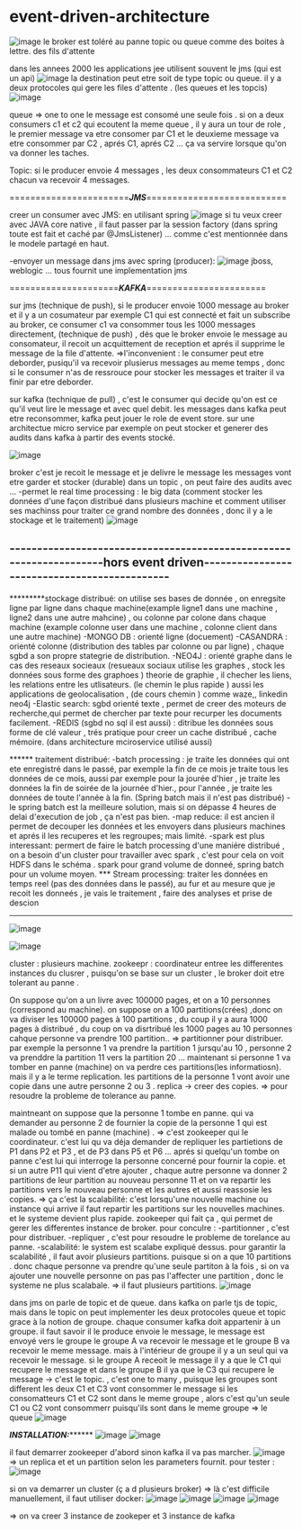 # event-driven-architecture

![image](https://github.com/user-attachments/assets/6e6952f2-48bc-4ce4-a16c-397db445295a)
le broker est toléré au panne 
topic ou queue comme des boites à lettre. des fils d'attente

dans les annees 2000 les applications jee utilisent souvent le jms (qui est un api)
![image](https://github.com/user-attachments/assets/2a9281c3-e55b-4a43-8edf-7e3125f4792e)
la destination peut etre soit de type topic ou queue.
il y a deux protocoles qui gere les files d'attente . (les queues et les topcis)
![image](https://github.com/user-attachments/assets/72b6fe28-d990-4bb3-b8ea-e12821d854b1)

queue => one to one 
le message est consomé une seule fois .
si on a deux consumers c1 et c2 qui ecoutent la meme queue , il y aura un tour de role , le premier message va etre consomer par C1 et le deuxieme message va etre consommer par C2 , aprés C1, aprés C2 ...
ça va servire lorsque qu'on va donner les taches.

Topic: si le producer envoie 4 messages , les deux consommateurs C1 et C2 chacun va recevoir 4 messages.

=======================***JMS***===========================

creer un consumer avec JMS: en utilisant spring
![image](https://github.com/user-attachments/assets/ac866d05-312d-4a18-87d6-74147290583d)
si tu veux creer avec JAVA core native , il faut passer par la session factory (dans spring toute est fait et caché par @JmsListener) ... comme c'est mentionnée dans le modele partagé en haut.

-envoyer un message  dans jms avec spring (producer):
![image](https://github.com/user-attachments/assets/9396dcbf-83bf-404d-8cf5-4216e627deb6)
jboss, weblogic ... tous fournit une implementation jms

=====================***KAFKA***=======================

sur jms (technique de push), si le producer envoie 1000 message au broker et il y a un cosumateur par exemple C1 qui est connecté et fait un subscribe au broker, ce consumer c1 va consommer tous les 1000 messages directement, (technique de push) , dés que le broker envoie le message au consomateur, il recoit un acquittement de reception et aprés il supprime le message de la file d'attente. 
=>l'inconvenient : le consumer peut etre deborder, pusiqu'il va recevoir plusierus messages au meme temps , donc si le consumer n'as de ressrouce pour stocker les messages et traiter il va finir par etre deborder.

sur kafka (technique de pull) , c'est le consumer qui decide qu'on est ce qu'il veut lire le message et avec quel debit.
les messages dans kafka peut etre reconsommer, kafka peut jouer le role de event store. sur une architectue micro service par exemple on peut stocker et generer des audits dans kafka à partir des events stocké.

![image](https://github.com/user-attachments/assets/0d215e09-f6bd-4ec7-aabd-994154713f87)

broker c'est je recoit le message et je delivre le message
les messages vont etre garder et stocker (durable) dans un topic , on peut faire des audits avec ...
-permet le real time processing : le big data (comment stocker les données d'une façon distribué dans plusieurs machine et comment utiliser ses machinss pour traiter ce grand nombre des données  , donc il y a le stockage et le traitement) 
![image](https://github.com/user-attachments/assets/14766bac-80d3-4228-9f4d-fe5e2e326317)

--------------------------------------------------------------------hors event driven---------------------------------------------
-- 
*********stockage distribué: on utilise ses bases de donnée , on enregsite ligne par ligne dans chaque machine(example ligne1 dans une machine , ligne2 dans une autre mahcine) , ou colonne par colone dans chaque machine (example colonne user dans une machine , colonne client dans une autre machine)
-MONGO DB : orienté ligne (docuement)
-CASANDRA : orienté colonne
(distribution des tables par colonne ou par ligne) , chaque sgbd a son propre stategrie de distribution.
-NEO4J : orienté graphe dans le cas des reseaux socieaux (resueaux sociaux utilise les graphes , stock les données sous forme des graphoes ) theorie de graphie , il checher les liens, les relations entre les utlisateurs. (le chemin le plus rapide ) aussi les applications de geolocalisation , (de cours chemin ) comme waze,, linkedin neo4j
-Elastic search: sgbd orienté texte , permet de creer des moteurs de recherche,qui permet de chercher par texte pour recurper les documents facilement.
-REDIS (sgbd no sql il est aussi) : ditribue les données sous forme de clé valeur , trés pratique pour creer un cache distribué , cache mémoire. (dans architecture mciroservice utilisé aussi)

****** traitement distribué:
-batch processing : je traite les données qui ont ete enregistré dans le passé, par exemple la fin de ce mois je traite tous les données de ce mois, aussi par exemple pour la jourée d'hier , je traite les données la fin de soirée de la journée d'hier., pour l'année , je traite les données de toute l'année à la fin. (Spring batch mais il n'est pas distribué)
-le spring batch est la meilleure solution, mais si on dépasse 4 heures de delai d'execution de job , ça n'est pas bien.
-map reduce: il est ancien il permet de decouper les données et les envoyers dans plusieurs machines et aprés il les recuperes et les regroupes; mais limité.
-spark est plus interessant: permert de faire le batch processing d'une maniére distribué , on a besoin d'un cluster pour travailler avec spark , c'est pour cela on voit HDFS dans le schéma .
spark pour grand volume de donneé, spring batch pour un volume moyen.
*** Stream processing:
traiter les données en temps reel (pas des données dans le passé), au fur et au mesure que je recoit les donneés , je vais le traitement , faire des analyses et prise de descion 

----------------------------------------------------------------------------------------------------------

![image](https://github.com/user-attachments/assets/1521fadf-9866-4805-a211-e36954690d8d)

![image](https://github.com/user-attachments/assets/276488e2-73a7-47a7-9a2d-35d194f8229b)

cluster : plusieurs machine.
zookeepr : coordinateur entree les differentes instances du clusrer  , puisqu'on se base sur un cluster , le broker doit etre tolerant au panne .

On suppose qu'on a un livre avec 100000 pages, et on a 10 personnes (correspond au machine). 
on suppose on a 100 partitions(crées) ,donc on va diviser les 100000 pages à 100 partitions , du coup il y a aura 1000 pages à distribué , du coup on va disrtribué les 1000 pages au 10 personnes
cahque personne va prendre 100 partition.. 
=> partitionner pour distribuer.
par exemple la personne 1 va prendre la partition 1 jursqu'au 10 , personne 2 va prenddre la partition 11 vers la partition 20 ...
maintenant si personne 1 va tomber en panne (machine) on va perdre ces partitions(les informatiosn).
mais il y a le terme replication.  les partitions de la personne 1 vont avoir une copie dans une autre personne 2 ou 3 .
replica -> creer des copies. => pour resoudre la probleme de tolerance au panne.

maintneant on suppose que la personne 1 tombe en panne. qui va demander au personne 2 de fournier la copie de la personne 1 qui est malade ou tombé en panne (machine) .
=> c'est zookeeper qui le coordinateur. c'est lui qu va déja demander de repliquer les partietions de P1 dans P2 et P3 , et de P3 dans P5 et P6 ... aprés si quelqu'un tombe on panne c'est lui qui interroge la personne concerné pour fournir la copie. et si un autre P11 qui vient d'etre ajouter , chaque autre personne va donner 2 partitions de leur partition au nouveau personne 11 et on va repartir les partitions vers le nouveau personne et les autres et aussi reassosie les copies.
=> ça c'est la scalabilité: c'est lorsqu'une nouvelle machine ou instance qui arrive il faut repartir les partitions sur les nouvelles machines. et le systeme devient plus rapide.
zookeeper qui fait ça , qui permet de gerer les differentes instance de broker.
pour conculre :
-partitionner , c'est pour distribuer.
-repliquer , c'est pour resoudre le probleme de torelance au panne.
-scalabilité: le system est scalabe expliqué dessus.
pour garantir la scalabilité , il faut avoir plusieurs partitions.  puisque si on a que 10 partitions . donc chaque personne va prendre qu'une seule partiton à la fois , si on va ajouter une nouvelle personne on pas pas l'affecter une partition , donc le systeme ne plus scalabale. => il faut plusieurs partitions.
![image](https://github.com/user-attachments/assets/7920f518-4547-4f48-9cda-f2afcd960cf9)

dans jms on parle de topic et de queue.
dans kafka on parle tjs de topic, mais dans le topic on peut implementer les deux protocoles queue et topic grace à la notion de groupe.
chaque consumer kafka doit appartenir à un groupe.
il faut savoir il le produce envoie le message, le message est envoyé vers le groupe
le groupe A va recevoir le message et le groupe B va recevoir le meme message. mais à l'intérieur de groupe il y a un seul qui va recevoir le message.
si le groupe A receoit le message il y a que le C1 qui recupere le message et dans le groupe B il ya que le C3 qui recupere le message -> c'est le topic. , c'est one to many ,  puisque les groupes sont different les deux C1 et C3 vont consommer le message
si les consomatteurs C1 et C2 sont dans le meme groupe , alors c'est qu'un seule C1 ou C2 vont consommerr puisqu'ils sont dans le meme groupe => le queue
![image](https://github.com/user-attachments/assets/79e30d8c-cfb2-4afd-9dac-31b28028f684)



*****************************************************INSTALLATION:***********************************************************
![image](https://github.com/user-attachments/assets/a084b423-053c-46dc-aef4-c6d4d3dde8dd)
![image](https://github.com/user-attachments/assets/704c93e1-4609-43b9-a737-97d2015ef78e)

il faut demarrer zookeeper d'abord sinon kafka il va pas marcher.
![image](https://github.com/user-attachments/assets/af5bafbb-d166-45e1-890a-e30243dc5069)
=> un replica et et un partition selon les parameters fournit.
pour tester :
![image](https://github.com/user-attachments/assets/925047e6-fc32-430d-a7fd-53b51a41b459)

si on va demarrer un cluster (ç a d plusieurs broker)  => là c'est difficile manuellement, il faut utiliser docker:
![image](https://github.com/user-attachments/assets/54abfdf2-9b98-44b3-8c88-7b8983acc40f)
![image](https://github.com/user-attachments/assets/a99478dc-06e5-4616-bbf2-638b42be09df)
![image](https://github.com/user-attachments/assets/168bc628-835d-4076-9fb0-0a204c84790e)
![image](https://github.com/user-attachments/assets/19383de0-f913-4135-b0c1-48afd4e8f399)

=> on va creer 3 instance de zookeper et 3 instance de kafka




